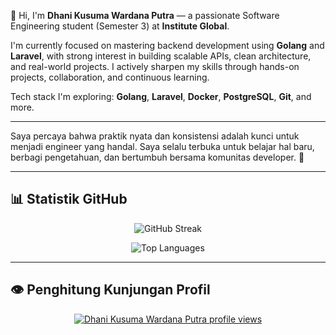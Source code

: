 👋 Hi, I'm **Dhani Kusuma Wardana Putra** — a passionate Software Engineering student (Semester 3) at **Institute Global**.

I'm currently focused on mastering backend development using **Golang** and **Laravel**, with strong interest in building scalable APIs, clean architecture, and real-world projects. I actively sharpen my skills through hands-on projects, collaboration, and continuous learning.

Tech stack I'm exploring: **Golang**, **Laravel**, **Docker**, **PostgreSQL**, **Git**, and more.

---

Saya percaya bahwa praktik nyata dan konsistensi adalah kunci untuk menjadi engineer yang handal. Saya selalu terbuka untuk belajar hal baru, berbagi pengetahuan, dan bertumbuh bersama komunitas developer. 🙌

---

## 📊 Statistik GitHub

<p align="center">
  <img src="https://streak-stats.demolab.com?user=DhaniKWP&theme=codestackr" alt="GitHub Streak" />
</p>

<p align="center">
  <img src="https://github-readme-stats.vercel.app/api/top-langs/?username=DhaniKWP&layout=compact&bg_color=1b1f23&text_color=ffffff&border_color=ffffff" alt="Top Languages" />
</p>

---

## 👁 Penghitung Kunjungan Profil

<p align="center">
  <a href="https://u8views.com/github/DhaniKWP">
    <img src="https://u8views.com/api/v1/github/profiles/155635384/views/day-week-month-total-count.svg" alt="Dhani Kusuma Wardana Putra profile views"/>
  </a>
</p>
